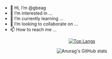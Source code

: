 - 👋 Hi, I’m @gbeag
- 👀 I’m interested in ...
- 🌱 I’m currently learning ...
- 💞️ I’m looking to collaborate on ...
- 📫 How to reach me ...

<!---
gbeag/gbeag is a ✨ special ✨ repository because its `README.md` (this file) appears on your GitHub profile.
You can click the Preview link to take a look at your changes.
--->

 	
  </div>
  
   <div align=center>
 
[![Top Langs](https://github-readme-stats.vercel.app/api/top-langs/?username=gbeag&layout=compact&theme=dark)](https://github.com/anuraghazra/github-readme-stats)




   </div>
   
   
  </div>
  
   <div align=center>   
   

![Anurag's GitHub stats](https://github-readme-stats.vercel.app/api?username=gbeag&show_icons=true&theme=dark)
	
  </div>
